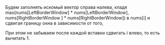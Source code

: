 Будем заполнять искомый вектор справа налева, кладя max(nums[LeftBorderWindow] * nums[LeftBorderWindow], nums[RightBorderWindow ] * nums[RightBorderWindow]) 
в nums[i] и сдвигая границу окна в зависимости от того, 

При этом не забываем после каждой вставки сдвигать i влево, то есть вычитать 1. 
